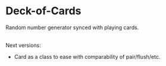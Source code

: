 # Deck-of-Cards
Random number generator synced with playing cards.<br><br>

Next versions:<br>
 - Card as a class to ease with comparability of pair/flush/etc.
